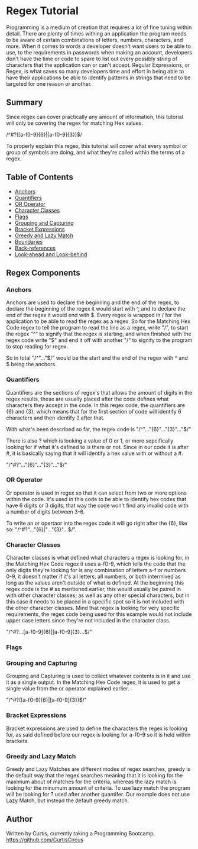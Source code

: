 # Regex Tutorial

Programming is a medium of creation that requires a lot of fine tuning within detail. There are plenty of times withing an application the program needs to be aware of certain combinations of letters, numbers, characters, and more. When it comes to words a developer doesn't want users to be able to use, to the requirements in passwords when making an account, developers don't have the time or code to spare to list out every possibly string of characters that the application can or can't accept. Regular Expressions, or Regex, is what saves so many developers time and effort in being able to have their applications be able to identify patterns in strings that need to be targeted for one reason or another.

## Summary

Since regex can cover practically any amount of information, this tutorial will only be covering the regex for matching Hex values.

/^#?([a-f0-9]{6}|[a-f0-9]{3})$/

To properly explain this regex, this tutorial will cover what every symbol or group of symbols are doing, and what they're called within the terms of a regex.

## Table of Contents

- [Anchors](#anchors)
- [Quantifiers](#quantifiers)
- [OR Operator](#or-operator)
- [Character Classes](#character-classes)
- [Flags](#flags)
- [Grouping and Capturing](#grouping-and-capturing)
- [Bracket Expressions](#bracket-expressions)
- [Greedy and Lazy Match](#greedy-and-lazy-match)
- [Boundaries](#boundaries)
- [Back-references](#back-references)
- [Look-ahead and Look-behind](#look-ahead-and-look-behind)

## Regex Components

### Anchors

Anchors are used to declare the beginning and the end of the regex, to declare the beginning of the regex it would start with ^, and to declare the end of the regex it would end with $. Every regex is wrapped in / for the application to be able to read the regex as a regex. So for the Matching Hex Code regex to tell the program to read the line as a regex, write "/", to start the regex "^" to signify that the regex is starting, and when finished with the regex code write "$" and end it off with another "/" to signify to the program to stop reading for regex.

So in total "/^"..."$/" would be the start and the end of the regex with ^ and $ being the anchors.

### Quantifiers

Quantifiers are the sections of regex's that allows the amount of digits in the regex results, these are usually placed after the code defines what characters they accept in the code. In this regex code, the quantifiers are {6} and {3}, which means that for the first section of code will identify 6 characters and then identify 3 after that.

With what's been described so far, the regex code is "/^"..."{6}"..."{3}"..."$/"

There is also ? which is looking a value of 0 or 1, or more sepcifically looking for if what it's defined to is there or not. Since in our code it is after #, it is basically saying that it will identify a hex value with or without a #.

"/^#?"..."{6}"..."{3}"..."$/"

### OR Operator

Or operator is used in regex so that it can select from two or more options within the code. It's used in this code to be able to identify hex codes that have 6 digits or 3 digits, that way the code won't find any invalid code with a number of digits between 3-6.

To write an or opertaor into the regex code it will go right after the {6}, like so: "/^#?"..."{6}|"..."{3}"...$/".

### Character Classes

Character classes is what defined what characters a regex is looking for, in the Matching Hex Code regex it uses a-f0-9, which tells the code that the only digits they're looking for is any combination of letters a-f or numbers 0-9, it doesn't matter if it's all letters, all numbers, or both intermixed as long as the values aren't outside of what is defined. At the beginning this regex code is the # as mentioned earlier, this would usually be paired in with other character classes, as well as any other special characters, but in this case it needs to be placed in a specific spot so it is not included with the other character classes. Mind that regex is looking for very specific requirements, the regex code being used for this example would not include upper case letters since they're not included in the character class.

"/^#?...[a-f0-9]{6}|[a-f0-9]{3}...$/"

### Flags

### Grouping and Capturing

Grouping and Capturing is used to collect whatever contents is in it and use it as a single output. In the Matching Hex Code regex, it is used to get a single value from the or operator explained earlier.

"/^#?([a-f0-9]{6}|[a-f0-9]{3})$/"

### Bracket Expressions

Bracket expressions are used to define the characters the regex is looking for, as said defined before our regex is looking for a-f0-9 so it is held within brackets.

### Greedy and Lazy Match

Greedy and Lazy Matches are different modes of regex searches, greedy is the default way that the regex searches meaning that it is looking for the maximum about of matches for the criteria, whereas the lazy match is looking for the minumum amount of criteria. To use lazy match the program will be looking for ? used after another quantifer. Our example does not use Lazy Match, but instead the default greedy match.

## Author

Written by Curtis, currently taking a Programming Bootcamp. https://github.com/CurtisCircus